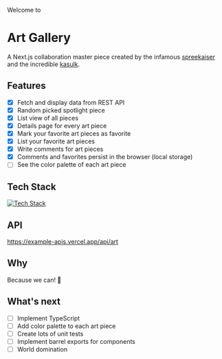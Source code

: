 Welcome to

# Art Gallery

A Next.js collaboration master piece created by the infamous [spreekaiser](https://github.com/spreekaiser) and the incredible [kasulk](https://github.com/kasulk).

## Features

- [x] Fetch and display data from REST API
- [x] Random picked spotlight piece
- [x] List view of all pieces
- [x] Details page for every art piece
- [x] Mark your favorite art pieces as favorite
- [x] List your favorite art pieces
- [x] Write comments for art pieces
- [x] Comments and favorites persist in the browser (local storage)
- [ ] See the color palette of each art piece

## Tech Stack

[![Tech Stack](https://skillicons.dev/icons?i=html,css,js,react,nextjs,jest)](https://skillicons.dev)

## API

https://example-apis.vercel.app/api/art

## Why

Because we can! 💅

## What's next

- [ ] Implement TypeScript
- [ ] Add color palette to each art piece
- [ ] Create lots of unit tests
- [ ] Implement barrel exports for components
- [ ] World domination
